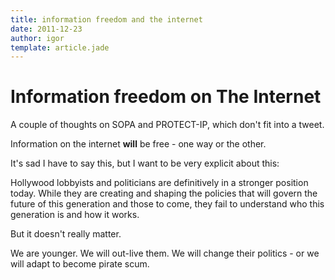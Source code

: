 ```yaml
---
title: information freedom and the internet
date: 2011-12-23
author: igor
template: article.jade
---
```

# Information freedom on The Internet
A couple of thoughts on SOPA and PROTECT-IP, which don't fit into a tweet.

Information on the internet **will** be free - one way or the other.

It's sad I have to say this, but I want to be very explicit about this:

Hollywood lobbyists and politicians are definitively in a stronger position today. While they are creating and shaping the policies that will govern the future of this generation and those to come, they fail to understand who this generation is and how it works.

But it doesn't really matter.

We are younger. We will out-live them. We will change their politics - or we will adapt to become pirate scum.
